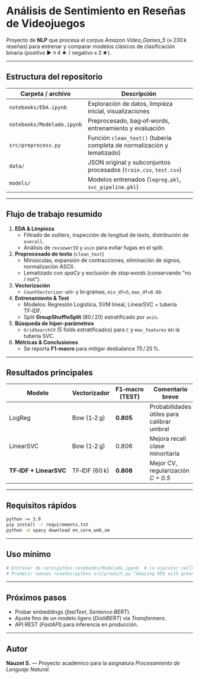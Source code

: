 # Análisis de Sentimiento en Reseñas de Videojuegos

Proyecto de **NLP** que procesa el corpus *Amazon Video\_Games\_5* (≈ 230 k reseñas) para entrenar y comparar modelos clásicos de clasificación binaria (positivo ► ≥ 4 ★ / negativo ≤ 3 ★).

---

## Estructura del repositorio

| Carpeta / archivo          | Descripción                                                             |
| -------------------------- | ----------------------------------------------------------------------- |
| `notebooks/EDA.ipynb`      | Exploración de datos, limpieza inicial, visualizaciones                 |
| `notebooks/Modelado.ipynb` | Preprocesado, bag‑of‑words, entrenamiento y evaluación                  |
| `src/preprocess.py`        | Función `clean_text()` (tubería completa de normalización y lematizado) |
| `data/`                    | JSON original y subconjuntos procesados (`train.csv`, `test.csv`)       |
| `models/`                  | Modelos entrenados (`logreg.pkl`, `svc_pipeline.pkl`)                   |

---

## Flujo de trabajo resumido

1. **EDA & Limpieza**
   - Filtrado de outliers, inspección de longitud de texto, distribución de `overall`.
   - Análisis de `reviewerID` y `asin` para evitar fugas en el split.
2. **Preprocesado de texto** (`clean_text`)
   - Minúsculas, expansión de contracciones, eliminación de signos, normalización ASCII.
   - Lematizado con *spaCy* y exclusión de *stop‑words* (conservando "no / not").
3. **Vectorización**
   - `CountVectorizer` uni‑ y bi‑gramas, `min_df=5`, `max_df=0.80`.
4. **Entrenamiento & Test**
   - Modelos: Regresión Logística, SVM lineal, LinearSVC + tubería TF‑IDF.
   - Split **GroupShuffleSplit** (80 / 20) estratificado por `asin`.
5. **Búsqueda de hiper‑parámetros**
   - `GridSearchCV` (5 folds estratificados) para `C` y `max_features` en la tubería SVC.
6. **Métricas & Conclusiones**
   - Se reporta **F1‑macro** para mitigar desbalance 75 / 25 %.

---

## Resultados principales

| Modelo                 | Vectorizador  | F1‑macro (TEST) | Comentario breve                           |
| ---------------------- | ------------- | --------------- | ------------------------------------------ |
| LogReg                 | Bow (1‑2 g)   | **0.805**       | Probabilidades útiles para calibrar umbral |
| LinearSVC              | Bow (1‑2 g)   | 0.806           | Mejora recall clase minoritaria            |
| **TF‑IDF + LinearSVC** | TF‑IDF (60 k) | **0.808**       | Mejor CV, regularización *C = 0.5*         |

---

## Requisitos rápidos

```bash
python >= 3.9
pip install -r requirements.txt
python -m spacy download en_core_web_sm
```

---

## Uso mínimo

```bash
# Entrenar de cero\python notebooks/Modelado.ipynb  # (o ejecutar cells)
# Predecir nuevas reseñas\python src/predict.py "Amazing RPG with great story!"
```

---

## Próximos pasos

- Probar embeddings (*fastText*, *Sentence‑BERT*).
- Ajuste fino de un modelo ligero (*DistilBERT*) vía *Transformers*.
- API REST (*FastAPI*) para inferencia en producción.

---

## Autor

**Nauzet S.** — Proyecto académico para la asignatura *Procesamiento de Lenguaje Natural*.


